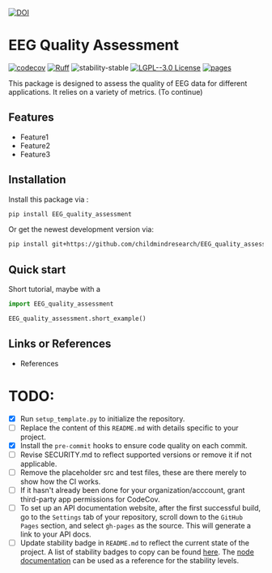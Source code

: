 [![DOI](https://zenodo.org/badge/657341621.svg)](https://zenodo.org/doi/10.5281/zenodo.10383685)

# EEG Quality Assessment

[![codecov](https://codecov.io/gh/childmindresearch/EEG_quality_assessment/branch/main/graph/badge.svg?token=22HWWFWPW5)](https://codecov.io/gh/childmindresearch/EEG_quality_assessment)
[![Ruff](https://img.shields.io/endpoint?url=https://raw.githubusercontent.com/astral-sh/ruff/main/assets/badge/v2.json)](https://github.com/astral-sh/ruff)
![stability-stable](https://img.shields.io/badge/stability-unstable-red.svg)
[![LGPL--3.0 License](https://img.shields.io/badge/license-LGPL--3.0-blue.svg)](https://github.com/childmindresearch/EEG_quality_assessment/blob/main/LICENSE)
[![pages](https://img.shields.io/badge/api-docs-blue)](https://childmindresearch.github.io/EEG_quality_assessment)

This package is designed to assess the quality of EEG data for different applications. It relies on a variety of metrics. (To continue)

## Features

- Feature1
- Feature2
- Feature3

## Installation

Install this package via :

```sh
pip install EEG_quality_assessment
```

Or get the newest development version via:

```sh
pip install git+https://github.com/childmindresearch/EEG_quality_assessment
```

## Quick start

Short tutorial, maybe with a

```Python
import EEG_quality_assessment

EEG_quality_assessment.short_example()
```

## Links or References

- References

# TODO:
- [x] Run `setup_template.py` to initialize the repository.
- [ ] Replace the content of this `README.md` with details specific to your project.
- [x] Install the `pre-commit` hooks to ensure code quality on each commit.
- [ ] Revise SECURITY.md to reflect supported versions or remove it if not applicable.
- [ ] Remove the placeholder src and test files, these are there merely to show how the CI works.
- [ ] If it hasn't already been done for your organization/acccount, grant third-party app permissions for CodeCov.
- [ ] To set up an API documentation website, after the first successful build, go to the `Settings` tab of your repository, scroll down to the `GitHub Pages` section, and select `gh-pages` as the source. This will generate a link to your API docs.
- [ ] Update stability badge in `README.md` to reflect the current state of the project. A list of stability badges to copy can be found [here](https://github.com/orangemug/stability-badges). The [node documentation](https://nodejs.org/docs/latest-v20.x/api/documentation.html#documentation_stability_index) can be used as a reference for the stability levels.
